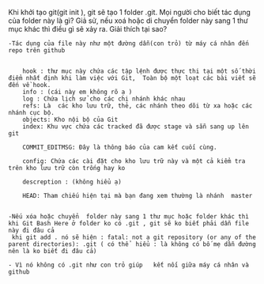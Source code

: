 Khi khởi tạo git(git init ), git sẽ tạo 1 folder .git. Mọi người cho biết tác dụng của folder này là gì?
Giả sử, nếu xoá hoặc di chuyển folder này sang 1 thư mục khác thì điều gì sẽ xảy ra. Giải thích tại sao?
	
	-Tác dụng của file này như một đường dẫn(con trỏ) từ máy cá nhân đến repo trên github
	
		
		hook : thư mục này chứa các tập lệnh được thực thi tại một số thời điểm nhất định khi làm việc với Git,  Toàn bộ một loạt các bài viết sẽ đến về hook. 
		info : (cái này em không rõ ạ )
		log : Chứa lịch sử cho các chi nhánh khác nhau
		refs: Là  các kho lưu trữ, thẻ, các nhánh theo dõi từ xa hoặc các nhánh cục bộ.
		objects: Kho nội bộ của Git
		index: Khu vực chứa các tracked đã được stage và sẵn sang up lên git 

		COMMIT_EDITMSG: Đây là thông báo của cam kết cuối cùng.
  
		config: Chứa các cài đặt cho kho lưu trữ này và một cả kiểm tra trên kho lưu trữ còn trống hay ko 

		descreption : (không hiểu ạ) 
	
		HEAD: Tham chiếu hiện tại mà bạn đang xem thường là nhánh  master 

	
	-Nếu xóa hoặc chuyển  folder này sang 1 thư mục hoặc folder khác thì khi Git Bash Here ở folder ko có .git , git sẽ ko biết phải dẫn file này đi đâu cả 
	 khi git add . nó sẽ hiện : fatal: not a git repository (or any of the parent directories): .git ( có thể  hiểu : là không có bố mẹ dẫn đường nên là ko biết đi đâu cả) 

	- Vì nó không có .git như con trỏ giúp   kết nối giữa máy cá nhân và github 



	